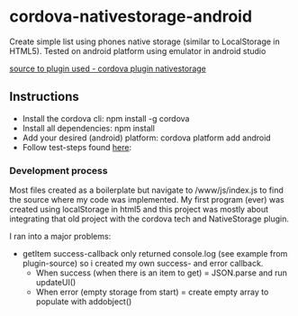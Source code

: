 # cordova-nativestorage-android
Create simple list using phones native storage (similar to LocalStorage in HTML5). Tested on android platform using emulator in android studio

[source to plugin used - cordova plugin nativestorage](https://www.npmjs.com/package/cordova-plugin-nativestorage)

## Instructions
- Install the cordova cli: npm install -g cordova
- Install all dependencies: npm install
- Add your desired (android) platform: cordova platform add android
- Follow test-steps found [here](https://cordova.apache.org/docs/en/latest/guide/cli/#test-the-app): 

### Development process 
Most files created as a boilerplate but navigate to /www/js/index.js to find the source where my code was implemented. My first program (ever) was created using localStorage in html5 and this project was mostly about integrating that old project with the cordova tech and NativeStorage plugin. 

I ran into a major problems: 
- getItem success-callback only returned console.log (see example from plugin-source) so i created my own success- and error callback. 
    - When success (when there is an item to get) = JSON.parse and run updateUI() 
    - When error (empty storage from start) = create empty array to populate with addobject()




